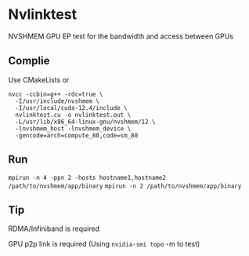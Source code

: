 # Nvlinktest

NVSHMEM GPU EP test for the bandwidth and access between GPUs

## Complie

Use CMakeLists or 

```
nvcc -ccbin=g++ -rdc=true \
  -I/usr/include/nvshmem \
  -I/usr/local/cuda-12.4/include \
  nvlinktest.cu -o nvlinktest.out \
  -L/usr/lib/x86_64-linux-gnu/nvshmem/12 \
  -lnvshmem_host -lnvshmem_device \
  -gencode=arch=compute_80,code=sm_80
```

## Run

```mpirun -n 4 -ppn 2 -hosts hostname1,hostname2 /path/to/nvshmem/app/binary```
```mpirun -n 2 /path/to/nvshmem/app/binary```

## Tip

RDMA/Infiniband is required

GPU p2p link is required (Using ```nvidia-smi topo``` -m to test)
